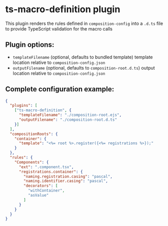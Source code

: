 # ts-macro-definition plugin

This plugin renders the rules defined in `composition-config` into a `.d.ts` file to provide TypeScript validation for the macro calls

## Plugin options:

 * `templateFilename` (optional, defaults to bundled template) template location relative to `composition-config.json`
 * `outputFilename` (optional, defaults to `composition-root.d.ts`) output location relative to `composition-config.json`

## Complete configuration example:
 
```json
{
  "plugins": [
    ["ts-macro-definition", {
      "templateFilename": "./composition-root.ejs",
      "outputFilename": "./composition-root.d.ts"
    }]
  ],
  "compositionRoots": {
    "container": {
      "template": "<%= root %>.register({<%= registrations %>});"
    }
  },
  "rules": {
    "Components": {
      "ext": ".component.tsx",
      "registrations.container": {
        "naming.registration.casing": "pascal",
        "naming.identifier.casing": "pascal",
        "decorators": [
          "withContainer",
          "asValue"
        ]
      }
    }  
  }
}
```
